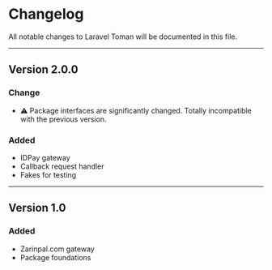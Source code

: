# Changelog

All notable changes to Laravel Toman will be documented in this file.

<hr>

## Version 2.0.0

### Change
- ⚠ Package interfaces are significantly changed. Totally incompatible with the previous version.

### Added
- IDPay gateway
- Callback request handler
- Fakes for testing

<hr>

## Version 1.0

### Added
- Zarinpal.com gateway
- Package foundations
